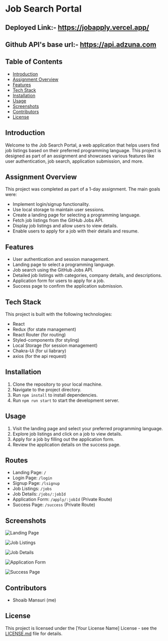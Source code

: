 # Job Search Portal

## Deployed Link:- https://jobapply.vercel.app/

## Github API's base url:- https://api.adzuna.com

## Table of Contents
- [Introduction](#introduction)
- [Assignment Overview](#assignment-overview)
- [Features](#features)
- [Tech Stack](#tech-stack)
- [Installation](#installation)
- [Usage](#usage)
- [Screenshots](#screenshots)
- [Contributors](#contributors)
- [License](#license)

## Introduction

Welcome to the Job Search Portal, a web application that helps users find job listings based on their preferred programming language. This project is designed as part of an assignment and showcases various features like user authentication, job search, application submission, and more.

## Assignment Overview

This project was completed as part of a 1-day assignment. The main goals were:

- Implement login/signup functionality.
- Use local storage to maintain user sessions.
- Create a landing page for selecting a programming language.
- Fetch job listings from the GitHub Jobs API.
- Display job listings and allow users to view details.
- Enable users to apply for a job with their details and resume.

## Features

- User authentication and session management.
- Landing page to select a programming language.
- Job search using the GitHub Jobs API.
- Detailed job listings with categories, company details, and descriptions.
- Application form for users to apply for a job.
- Success page to confirm the application submission.

## Tech Stack

This project is built with the following technologies:

- React
- Redux (for state management)
- React Router (for routing)
- Styled-components (for styling)
- Local Storage (for session management)
- Chakra-Ui (for ui liabrary)
- axios (for the api request)

## Installation

1. Clone the repository to your local machine.
2. Navigate to the project directory.
3. Run `npm install` to install dependencies.
4. Run `npm run start` to start the development server.

## Usage

1. Visit the landing page and select your preferred programming language.
2. Explore job listings and click on a job to view details.
3. Apply for a job by filling out the application form.
4. Review the application details on the success page.

 ## Routes

- Landing Page: `/`
- Login Page: `/login`
- Signup Page: `/lsignup`
- Job Listings: `/jobs`
- Job Details: `/jobs/:jobId`
- Application Form: `/apply/:jobId` (Private Route)
- Success Page: `/success` (Private Route)

## Screenshots

![Landing Page](https://github.com/Shoaib20-1998/Quabd-Group-Assignment/assets/112754545/c0bf0e64-4c61-4d62-82b0-49c35a73da16)

![Job Listings](https://github.com/Shoaib20-1998/Quabd-Group-Assignment/assets/112754545/7e0a3faa-304d-4676-9139-b9d950864905)

![Job Details](https://github.com/Shoaib20-1998/Quabd-Group-Assignment/assets/112754545/25d62cb5-db9d-4000-8095-f18b3fc7ac2c)

![Application Form](https://github.com/Shoaib20-1998/Quabd-Group-Assignment/assets/112754545/ae14181d-c685-481c-a6d5-10d41eddb2cd)

![Success Page](https://github.com/Shoaib20-1998/Quabd-Group-Assignment/assets/112754545/f0d9e77c-84bc-47ab-b1a1-65d96528fe3e)


## Contributors

- Shoaib Mansuri (me)


## License

This project is licensed under the [Your License Name] License - see the [LICENSE.md](LICENSE.md) file for details.
